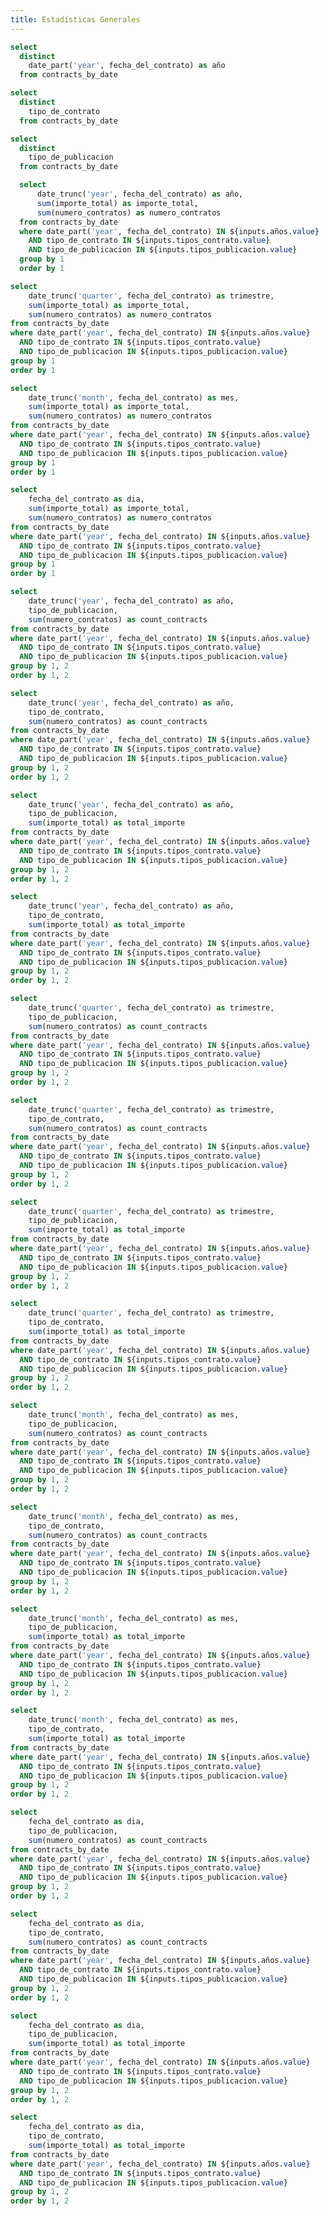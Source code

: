 ```yaml
---
title: Estadísticas Generales
---
```


```sql years
select 
  distinct 
    date_part('year', fecha_del_contrato) as año 
  from contracts_by_date
```

<Dropdown
    data={years} 
    name=años
    value=año
    multiple=true
    selectAllByDefault=true
/>

```sql contract_types
select 
  distinct 
    tipo_de_contrato 
  from contracts_by_date
```

<Dropdown
    data={contract_types} 
    name=tipos_contrato
    value=tipo_de_contrato
    multiple=true
    selectAllByDefault=true
/>

```sql publication_types
select 
  distinct 
    tipo_de_publicacion 
  from contracts_by_date
```

<Dropdown
    data={publication_types} 
    name=tipos_publicacion
    value=tipo_de_publicacion
    multiple=true
    selectAllByDefault=true
/>


```sql amounts_by_year
  select
      date_trunc('year', fecha_del_contrato) as año,
      sum(importe_total) as importe_total,
      sum(numero_contratos) as numero_contratos
  from contracts_by_date
  where date_part('year', fecha_del_contrato) IN ${inputs.años.value}
    AND tipo_de_contrato IN ${inputs.tipos_contrato.value}
    AND tipo_de_publicacion IN ${inputs.tipos_publicacion.value}
  group by 1
  order by 1
```

```sql amounts_by_quarter
select
    date_trunc('quarter', fecha_del_contrato) as trimestre,
    sum(importe_total) as importe_total,
    sum(numero_contratos) as numero_contratos
from contracts_by_date
where date_part('year', fecha_del_contrato) IN ${inputs.años.value}
  AND tipo_de_contrato IN ${inputs.tipos_contrato.value}
  AND tipo_de_publicacion IN ${inputs.tipos_publicacion.value}
group by 1
order by 1
```

```sql amounts_by_month
select
    date_trunc('month', fecha_del_contrato) as mes,
    sum(importe_total) as importe_total,
    sum(numero_contratos) as numero_contratos
from contracts_by_date
where date_part('year', fecha_del_contrato) IN ${inputs.años.value}
  AND tipo_de_contrato IN ${inputs.tipos_contrato.value}
  AND tipo_de_publicacion IN ${inputs.tipos_publicacion.value}
group by 1
order by 1
```

```sql amounts_by_day
select
    fecha_del_contrato as dia,
    sum(importe_total) as importe_total,
    sum(numero_contratos) as numero_contratos
from contracts_by_date
where date_part('year', fecha_del_contrato) IN ${inputs.años.value}
  AND tipo_de_contrato IN ${inputs.tipos_contrato.value}
  AND tipo_de_publicacion IN ${inputs.tipos_publicacion.value}
group by 1
order by 1
```

```sql pub_type_contracts_annual
select
    date_trunc('year', fecha_del_contrato) as año,
    tipo_de_publicacion,
    sum(numero_contratos) as count_contracts
from contracts_by_date
where date_part('year', fecha_del_contrato) IN ${inputs.años.value}
  AND tipo_de_contrato IN ${inputs.tipos_contrato.value}
  AND tipo_de_publicacion IN ${inputs.tipos_publicacion.value}
group by 1, 2
order by 1, 2
```

```sql contract_type_contracts_annual
select
    date_trunc('year', fecha_del_contrato) as año,
    tipo_de_contrato,
    sum(numero_contratos) as count_contracts
from contracts_by_date
where date_part('year', fecha_del_contrato) IN ${inputs.años.value}
  AND tipo_de_contrato IN ${inputs.tipos_contrato.value}
  AND tipo_de_publicacion IN ${inputs.tipos_publicacion.value}
group by 1, 2
order by 1, 2
```

```sql pub_type_amount_annual
select
    date_trunc('year', fecha_del_contrato) as año,
    tipo_de_publicacion,
    sum(importe_total) as total_importe
from contracts_by_date
where date_part('year', fecha_del_contrato) IN ${inputs.años.value}
  AND tipo_de_contrato IN ${inputs.tipos_contrato.value}
  AND tipo_de_publicacion IN ${inputs.tipos_publicacion.value}
group by 1, 2
order by 1, 2
```

```sql contract_type_amount_annual
select
    date_trunc('year', fecha_del_contrato) as año,
    tipo_de_contrato,
    sum(importe_total) as total_importe
from contracts_by_date
where date_part('year', fecha_del_contrato) IN ${inputs.años.value}
  AND tipo_de_contrato IN ${inputs.tipos_contrato.value}
  AND tipo_de_publicacion IN ${inputs.tipos_publicacion.value}
group by 1, 2
order by 1, 2
```

```sql pub_type_contracts_quarterly
select
    date_trunc('quarter', fecha_del_contrato) as trimestre,
    tipo_de_publicacion,
    sum(numero_contratos) as count_contracts
from contracts_by_date
where date_part('year', fecha_del_contrato) IN ${inputs.años.value}
  AND tipo_de_contrato IN ${inputs.tipos_contrato.value}
  AND tipo_de_publicacion IN ${inputs.tipos_publicacion.value}
group by 1, 2
order by 1, 2
```

```sql contract_type_contracts_quarterly
select
    date_trunc('quarter', fecha_del_contrato) as trimestre,
    tipo_de_contrato,
    sum(numero_contratos) as count_contracts
from contracts_by_date
where date_part('year', fecha_del_contrato) IN ${inputs.años.value}
  AND tipo_de_contrato IN ${inputs.tipos_contrato.value}
  AND tipo_de_publicacion IN ${inputs.tipos_publicacion.value}
group by 1, 2
order by 1, 2
```

```sql pub_type_amount_quarterly
select
    date_trunc('quarter', fecha_del_contrato) as trimestre,
    tipo_de_publicacion,
    sum(importe_total) as total_importe
from contracts_by_date
where date_part('year', fecha_del_contrato) IN ${inputs.años.value}
  AND tipo_de_contrato IN ${inputs.tipos_contrato.value}
  AND tipo_de_publicacion IN ${inputs.tipos_publicacion.value}
group by 1, 2
order by 1, 2
```

```sql contract_type_amount_quarterly
select
    date_trunc('quarter', fecha_del_contrato) as trimestre,
    tipo_de_contrato,
    sum(importe_total) as total_importe
from contracts_by_date
where date_part('year', fecha_del_contrato) IN ${inputs.años.value}
  AND tipo_de_contrato IN ${inputs.tipos_contrato.value}
  AND tipo_de_publicacion IN ${inputs.tipos_publicacion.value}
group by 1, 2
order by 1, 2
```

```sql pub_type_contracts_monthly
select
    date_trunc('month', fecha_del_contrato) as mes,
    tipo_de_publicacion,
    sum(numero_contratos) as count_contracts
from contracts_by_date
where date_part('year', fecha_del_contrato) IN ${inputs.años.value}
  AND tipo_de_contrato IN ${inputs.tipos_contrato.value}
  AND tipo_de_publicacion IN ${inputs.tipos_publicacion.value}
group by 1, 2
order by 1, 2
```

```sql contract_type_contracts_monthly
select
    date_trunc('month', fecha_del_contrato) as mes,
    tipo_de_contrato,
    sum(numero_contratos) as count_contracts
from contracts_by_date
where date_part('year', fecha_del_contrato) IN ${inputs.años.value}
  AND tipo_de_contrato IN ${inputs.tipos_contrato.value}
  AND tipo_de_publicacion IN ${inputs.tipos_publicacion.value}
group by 1, 2
order by 1, 2
```

```sql pub_type_amount_monthly
select
    date_trunc('month', fecha_del_contrato) as mes,
    tipo_de_publicacion,
    sum(importe_total) as total_importe
from contracts_by_date
where date_part('year', fecha_del_contrato) IN ${inputs.años.value}
  AND tipo_de_contrato IN ${inputs.tipos_contrato.value}
  AND tipo_de_publicacion IN ${inputs.tipos_publicacion.value}
group by 1, 2
order by 1, 2
```

```sql contract_type_amount_monthly
select
    date_trunc('month', fecha_del_contrato) as mes,
    tipo_de_contrato,
    sum(importe_total) as total_importe
from contracts_by_date
where date_part('year', fecha_del_contrato) IN ${inputs.años.value}
  AND tipo_de_contrato IN ${inputs.tipos_contrato.value}
  AND tipo_de_publicacion IN ${inputs.tipos_publicacion.value}
group by 1, 2
order by 1, 2
```

```sql pub_type_contracts_daily
select
    fecha_del_contrato as dia,
    tipo_de_publicacion,
    sum(numero_contratos) as count_contracts
from contracts_by_date
where date_part('year', fecha_del_contrato) IN ${inputs.años.value}
  AND tipo_de_contrato IN ${inputs.tipos_contrato.value}
  AND tipo_de_publicacion IN ${inputs.tipos_publicacion.value}
group by 1, 2
order by 1, 2
```

```sql contract_type_contracts_daily
select
    fecha_del_contrato as dia,
    tipo_de_contrato,
    sum(numero_contratos) as count_contracts
from contracts_by_date
where date_part('year', fecha_del_contrato) IN ${inputs.años.value}
  AND tipo_de_contrato IN ${inputs.tipos_contrato.value}
  AND tipo_de_publicacion IN ${inputs.tipos_publicacion.value}
group by 1, 2
order by 1, 2
```

```sql pub_type_amount_daily
select
    fecha_del_contrato as dia,
    tipo_de_publicacion,
    sum(importe_total) as total_importe
from contracts_by_date
where date_part('year', fecha_del_contrato) IN ${inputs.años.value}
  AND tipo_de_contrato IN ${inputs.tipos_contrato.value}
  AND tipo_de_publicacion IN ${inputs.tipos_publicacion.value}
group by 1, 2
order by 1, 2
```

```sql contract_type_amount_daily
select
    fecha_del_contrato as dia,
    tipo_de_contrato,
    sum(importe_total) as total_importe
from contracts_by_date
where date_part('year', fecha_del_contrato) IN ${inputs.años.value}
  AND tipo_de_contrato IN ${inputs.tipos_contrato.value}
  AND tipo_de_publicacion IN ${inputs.tipos_publicacion.value}
group by 1, 2
order by 1, 2
```

<Tabs>
    <Tab label="Anual">
        <LineChart
            data={amounts_by_year}
            x=año
            y=numero_contratos
            y2=importe_total
            y2SeriesType=bar
            title="Número de Contratos y Importe Total por Año"
            y2Fmt=eur0m
        />
        <Grid cols=2>
            <BarChart data={pub_type_contracts_annual} x=año y=count_contracts series=tipo_de_publicacion title="Contratos por Tipo de Publicación (Anual)"/>
            <BarChart data={contract_type_contracts_annual} x=año y=count_contracts series=tipo_de_contrato title="Contratos por Tipo de Contrato (Anual)"/>
            <BarChart data={pub_type_amount_annual} x=año y=total_importe series=tipo_de_publicacion title="Importe Total por Tipo de Publicación (Anual)" yFmt=eur0m/>
            <BarChart data={contract_type_amount_annual} x=año y=total_importe series=tipo_de_contrato title="Importe Total por Tipo de Contrato (Anual)" yFmt=eur0m/>
        </Grid>
    </Tab>
    <Tab label="Trimestral">
        <LineChart
            data={amounts_by_quarter}
            x=trimestre
            y=numero_contratos
            y2=importe_total
            y2SeriesType=bar
            title="Número de Contratos y Importe Total por Trimestre"
            y2Fmt=eur0m
        />
        <Grid cols=2>
            <BarChart data={pub_type_contracts_quarterly} x=trimestre y=count_contracts series=tipo_de_publicacion title="Contratos por Tipo de Publicación (Trimestral)"/>
            <BarChart data={contract_type_contracts_quarterly} x=trimestre y=count_contracts series=tipo_de_contrato title="Contratos por Tipo de Contrato (Trimestral)"/>
            <BarChart data={pub_type_amount_quarterly} x=trimestre y=total_importe series=tipo_de_publicacion title="Importe Total por Tipo de Publicación (Trimestral)" yFmt=eur0m/>
            <BarChart data={contract_type_amount_quarterly} x=trimestre y=total_importe series=tipo_de_contrato title="Importe Total por Tipo de Contrato (Trimestral)" yFmt=eur0m/>
        </Grid>
    </Tab>
    <Tab label="Mensual">
        <LineChart
            data={amounts_by_month}
            x=mes
            y=numero_contratos
            y2=importe_total
            y2SeriesType=bar
            title="Número de Contratos y Importe Total por Mes"
            y2Fmt=eur0m
        />
        <Grid cols=2>
            <BarChart data={pub_type_contracts_monthly} x=mes y=count_contracts series=tipo_de_publicacion title="Contratos por Tipo de Publicación (Mensual)"/>
            <BarChart data={contract_type_contracts_monthly} x=mes y=count_contracts series=tipo_de_contrato title="Contratos por Tipo de Contrato (Mensual)"/>
            <BarChart data={pub_type_amount_monthly} x=mes y=total_importe series=tipo_de_publicacion title="Importe Total por Tipo de Publicación (Mensual)" yFmt=eur0m/>
            <BarChart data={contract_type_amount_monthly} x=mes y=total_importe series=tipo_de_contrato title="Importe Total por Tipo de Contrato (Mensual)" yFmt=eur0m/>
        </Grid>
    </Tab>
    <Tab label="Diario">
        <BarChart
            data={amounts_by_day}
            x=dia
            y=numero_contratos
            y2=importe_total
            y2SeriesType=line
            title="Número de Contratos y Importe Total por Día"
            y2Fmt=eur0m
        />
        <Grid cols=2>
            <BarChart data={pub_type_contracts_daily} x=dia y=count_contracts series=tipo_de_publicacion title="Contratos por Tipo de Publicación (Diario)"/>
            <BarChart data={contract_type_contracts_daily} x=dia y=count_contracts series=tipo_de_contrato title="Contratos por Tipo de Contrato (Diario)"/>
            <BarChart data={pub_type_amount_daily} x=dia y=total_importe series=tipo_de_publicacion title="Importe Total por Tipo de Publicación (Diario)" yFmt=eur0m/>
            <BarChart data={contract_type_amount_daily} x=dia y=total_importe series=tipo_de_contrato title="Importe Total por Tipo de Contrato (Diario)" yFmt=eur0m/>
        </Grid>
    </Tab>
</Tabs>

<LicenseNotice />